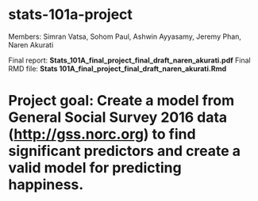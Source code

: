 # stats-101a-project

Members: Simran Vatsa, Sohom Paul, Ashwin Ayyasamy, Jeremy Phan, Naren Akurati

Final report: **Stats_101A_final_project_final_draft_naren_akurati.pdf**
Final RMD file: **Stats 101A_final_project_final_draft_naren_akurati.Rmd**

# Project goal: Create a model from General Social Survey 2016 data (http://gss.norc.org) to find significant predictors and create a valid model for predicting happiness.
